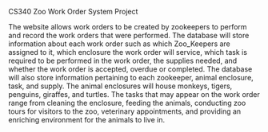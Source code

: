 CS340 Zoo Work Order System Project

The website allows work orders to be created by zookeepers to perform and record the work orders that were performed. The database will store information about each work order such as which Zoo_Keepers are assigned to it, which enclosure the work order will service, which task is required to be performed in the work order, the supplies needed, and whether the work order is accepted, overdue or completed. The database will also store information pertaining to each zookeeper, animal enclosure, task, and supply. 
The animal enclosures will house monkeys, tigers, penguins, giraffes, and turtles. The tasks that may appear on the work order range from cleaning the enclosure, feeding the animals, conducting zoo tours for visitors to the zoo, veterinary appointments, and providing an enriching environment for the animals to live in.
 
